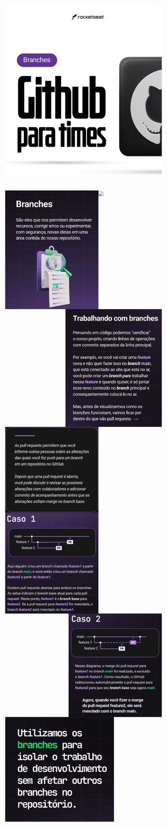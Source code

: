 <img src='https://github.com/AndressaDaCosta/github-for-teams/blob/main/logo.png?raw=true'>

# 

<img width='300' align='left' src='https://github.com/AndressaDaCosta/github-for-teams/blob/main/branches.png?raw=true'><img width='300' align='center' src='https://github.com/AndressaDaCosta/github-for-teams/blob/main/branch%20padr%C3%A3o.png?raw=true'><img width='310' align='right' src='https://github.com/AndressaDaCosta/github-for-teams/blob/main/trabalhando%20com%20branches.png?raw=true'>

<img  width='300' align='left' src='https://github.com/AndressaDaCosta/github-for-teams/blob/main/pull-requests.png?raw=true'><img  width='300' align='center' src='https://github.com/AndressaDaCosta/github-for-teams/blob/main/caso-1.png?raw=true'><img width='300' align='right' src='https://github.com/AndressaDaCosta/github-for-teams/blob/main/caso-2.png?raw=true'>

<img width='350' align='center' src='https://github.com/AndressaDaCosta/github-for-teams/blob/main/resumo.png?raw=true'>

